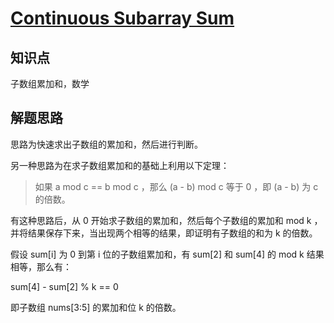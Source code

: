 # [Continuous Subarray Sum](https://leetcode.com/problems/continuous-subarray-sum/)

## 知识点

子数组累加和，数学

## 解题思路

思路为快速求出子数组的累加和，然后进行判断。

另一种思路为在求子数组累加和的基础上利用以下定理：

> 如果 a mod c == b mod c ，那么 (a - b) mod c 等于 0 ，即 (a - b) 为 c 的倍数。

有这种思路后，从 0 开始求子数组的累加和，然后每个子数组的累加和 mod k ，并将结果保存下来，当出现两个相等的结果，即证明有子数组的和为 k 的倍数。

假设 sum[i] 为 0 到第 i 位的子数组累加和，有 sum[2] 和 sum[4] 的 mod k 结果相等，那么有：

sum[4] - sum[2] % k == 0

即子数组 nums[3:5] 的累加和位 k 的倍数。
